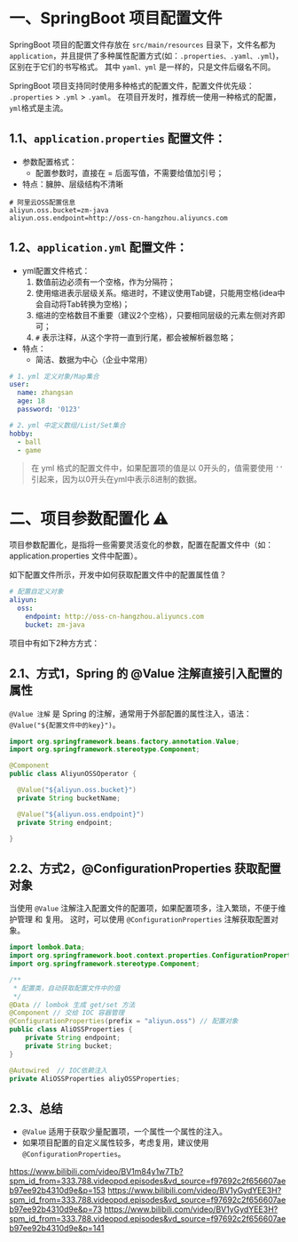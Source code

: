 # 一、SpringBoot 项目配置文件
SpringBoot 项目的配置文件存放在 `src/main/resources` 目录下，文件名都为 `application`，并且提供了多种属性配置方式(如：`.properties、.yaml、.yml`)，
区别在于它们的书写格式。 其中 `yaml、yml` 是一样的，只是文件后缀名不同。

SpringBoot 项目支持同时使用多种格式的配置文件，配置文件优先级： `.properties` > `.yml` > `.yaml`。
在项目开发时，推荐统一使用一种格式的配置，`yml`格式是主流。

## 1.1、`application.properties` 配置文件：
- 参数配置格式：
  - 配置参数时，直接在 = 后面写值，不需要给值加引号；
- 特点：臃肿、层级结构不清晰

```properties
# 阿里云OSS配置信息
aliyun.oss.bucket=zm-java
aliyun.oss.endpoint=http://oss-cn-hangzhou.aliyuncs.com
```

## 1.2、`application.yml` 配置文件：
- yml配置文件格式：
  1. 数值前边必须有一个空格，作为分隔符；
  2. 使用缩进表示层级关系。缩进时，不建议使用Tab键，只能用空格(idea中会自动将Tab转换为空格)；
  3. 缩进的空格数目不重要（建议2个空格），只要相同层级的元素左侧对齐即可；
  4. `#` 表示注释，从这个字符一直到行尾，都会被解析器忽略；
- 特点：
  - 简洁、数据为中心（企业中常用）

```yml
# 1、yml 定义对象/Map集合
user:
  name: zhangsan
  age: 18
  password: '0123'

# 2、yml 中定义数组/List/Set集合
hobby:
  - ball  
  - game   
```
> 在 yml 格式的配置文件中，如果配置项的值是以 0开头的，值需要使用 `''` 引起来，因为以0开头在yml中表示8进制的数据。



# 二、项目参数配置化 ⚠️
项目参数配置化，是指将一些需要灵活变化的参数，配置在配置文件中（如：application.properties 文件中配置）。

如下配置文件所示，开发中如何获取配置文件中的配置属性值？
```yml
# 配置自定义对象
aliyun:
  oss:
    endpoint: http://oss-cn-hangzhou.aliyuncs.com
    bucket: zm-java
```

项目中有如下2种方方式：

## 2.1、方式1，Spring 的 @Value 注解直接引入配置的属性 
`@Value 注解` 是 Spring 的注解，通常用于外部配置的属性注入，语法：`@Value("${配置文件中的key}")`。

```java
import org.springframework.beans.factory.annotation.Value;
import org.springframework.stereotype.Component;

@Component
public class AliyunOSSOperator {

  @Value("${aliyun.oss.bucket}")
  private String bucketName;

  @Value("${aliyun.oss.endpoint}")
  private String endpoint;

}
```

## 2.2、方式2，@ConfigurationProperties 获取配置对象
当使用 `@Value` 注解注入配置文件的配置项，如果配置项多，注入繁琐，不便于维护管理 和 复用。
这时，可以使用 `@ConfigurationProperties` 注解获取配置对象。

```java
import lombok.Data;
import org.springframework.boot.context.properties.ConfigurationProperties;
import org.springframework.stereotype.Component;

/**
 * 配置类，自动获取配置文件中的值
 */
@Data // lombok 生成 get/set 方法
@Component // 交给 IOC 容器管理
@ConfigurationProperties(prefix = "aliyun.oss") // 配置对象
public class AliOSSProperties {
    private String endpoint;
    private String bucket;
}
```

```java
@Autowired  // IOC依赖注入
private AliOSSProperties aliyOSSProperties;
```

## 2.3、总结
- `@Value` 适用于获取少量配置项，一个属性一个属性的注入。
- 如果项目配置的自定义属性较多，考虑复用，建议使用 `@ConfigurationProperties`。








<https://www.bilibili.com/video/BV1m84y1w7Tb?spm_id_from=333.788.videopod.episodes&vd_source=f97692c2f656607aeb97ee92b4310d9e&p=153>
<https://www.bilibili.com/video/BV1yGydYEE3H?spm_id_from=333.788.videopod.episodes&vd_source=f97692c2f656607aeb97ee92b4310d9e&p=73>
<https://www.bilibili.com/video/BV1yGydYEE3H?spm_id_from=333.788.videopod.episodes&vd_source=f97692c2f656607aeb97ee92b4310d9e&p=141>